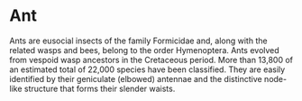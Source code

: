 # Ant

Ants are eusocial insects of the family Formicidae and, along with the related wasps and bees, belong to the order Hymenoptera. Ants evolved from vespoid wasp ancestors in the Cretaceous period. More than 13,800 of an estimated total of 22,000 species have been classified. They are easily identified by their geniculate (elbowed) antennae and the distinctive node-like structure that forms their slender waists.
